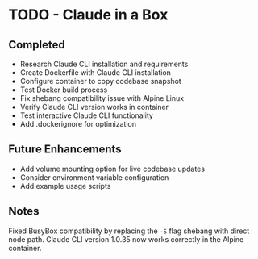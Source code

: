 # TODO - Claude in a Box

## Completed
- Research Claude CLI installation and requirements
- Create Dockerfile with Claude CLI installation  
- Configure container to copy codebase snapshot
- Test Docker build process
- Fix shebang compatibility issue with Alpine Linux
- Verify Claude CLI version works in container
- Test interactive Claude CLI functionality
- Add .dockerignore for optimization

## Future Enhancements
- Add volume mounting option for live codebase updates
- Consider environment variable configuration
- Add example usage scripts

## Notes
Fixed BusyBox compatibility by replacing the `-S` flag shebang with direct node path. Claude CLI version 1.0.35 now works correctly in the Alpine container.